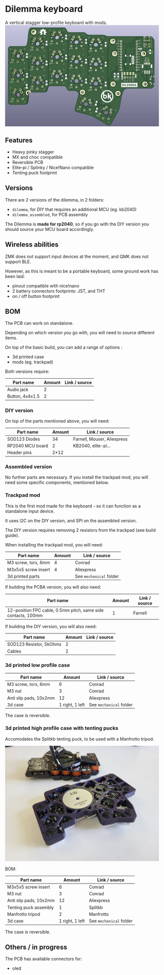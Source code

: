 # Dilemma keyboard

A vertical stagger low-profile keyboard with mods.
![](pics/1a.PNG)

## Features

- Heavy pinky stagger
- MX and choc compatible
- Reversible PCB
- Elite-pi / Splinky / Nice!Nano compatible
- Tenting puck footprint

## Versions

There are 2 versions of the dilemma, in 2 folders:

- `dilemma`, for DIY that requires an additional MCU (eg. kb2040)
- `dilemma_assembled`, for PCB assembly

The Dilemma is **made for rp2040**, so if you go with the DIY version you should source your MCU board accordingly.

## Wireless abilities

ZMK does not support input devices at the moment, and QMK does not support BLE.

However, as this is meant to be a portable keyboard, some ground work has been laid:

- pinout compatible with nice!nano
- 2 battery connectors footprints: JST, and THT
- on / off button footprint

## BOM

The PCB can work on standalone.

Depending on which version you go with, you will need to source different items.

On top of the basic build, you can add a range of options :

- 3d printed case
- mods (eg. trackpad)

Both versions require:

| Part name       | Amount | Link / source |
| --------------- | ------ | ------------- |
| Audio jack      | 2      |               |
| Button, 4x4x1.5 | 2      |               |

### DIY version

On top of the parts mentioned above, you will need:

| Part name        | Amount | Link / source               |
| ---------------- | ------ | --------------------------- |
| SOD123 Diodes    | 34     | Farnell, Mouser, Aliexpress |
| RP2040 MCU board | 2      | KB2040, elite-pi...         |
| Header pins      | 2*12   |                             |


### Assembled version

No further parts are necessary. If you install the trackpad mod, you will need some specific components, mentioned below.


### Trackpad mod

This is the first mod made for the keyboard - so it can function as a standalone input device.

It uses I2C on the DIY version, and SPI on the assembled version.

The DIY version requires removing 2 resistors from the trackpad (see build guide).

When installing the trackpad mod, you will need:

| Part name           | Amount | Link / source           |
| ------------------- | ------ | ----------------------- |
| M3 screw, torx, 6mm | 4      | Conrad                  |
| M3x5x5 screw insert | 4      | Aliexpress              |
| 3d printed parts    |        | See `mechanical` folder |

If building the PCBA version, you will also need:

| Part name                                                     | Amount | Link / source |
| ------------------------------------------------------------- | ------ | ------------- |
| 12-position FPC cable, 0.5mm pitch, same side contacts, 100mm | 1      | Farnell       |


If building the DIY version, you will also need:

| Part name               | Amount | Link / source |
| ----------------------- | ------ | ------------- |
| SOD123 Resistor, 5kOhms | 2      |               |
| Cables                  | 2      |               |


### 3d printed low profile case

| Part name              | Amount          | Link / source           |
| ---------------------- | --------------- | ----------------------- |
| M3 screw, torx, 6mm    | 6               | Conrad                  |
| M3 nut                 | 3               | Conrad                  |
| Anti slip pads, 10x2mm | 12              | Aliexpress              |
| 3d case                | 1 right, 1 left | See `mechanical` folder |

The case is reversible.

### 3d printed high profile case with tenting pucks

Accomodates the Splitkb tenting puck, to be used with a Manfrotto tripod.


![](pics/1c.jpg)

BOM:

| Part name              | Amount          | Link / source           |
| ---------------------- | --------------- | ----------------------- |
| M3x5x5 screw insert    | 6               | Conrad                  |
| M3 nut                 | 3               | Conrad                  |
| Anti slip pads, 10x2mm | 12              | Aliexpress              |
| Tenting puck assembly  | 1               | Splitkb                 |
| Manfrotto tripod       | 2               | Manfrotto               |
| 3d case                | 1 right, 1 left | See `mechanical` folder |

The case is reversible.

## Others / in progress

The PCB has available connectors for:

- oled 

